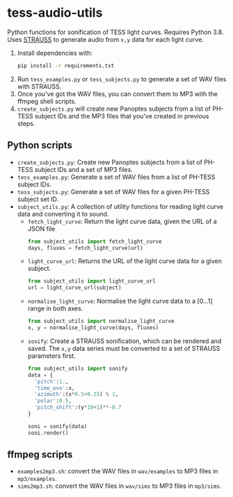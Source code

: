 # tess-audio-utils
Python functions for sonification of TESS light curves. Requires Python 3.8. Uses [STRAUSS](https://github.com/james-trayford/strauss) to generate audio from `x,y` data for each light curve.

1. Install dependencies with:
    ```sh
    pip install -r requirements.txt
    ```
1. Run `tess_examples.py` or `tess_subjects.py` to generate a set of WAV files with STRAUSS.
1. Once you've got the WAV files, you can convert them to MP3 with the ffmpeg shell scripts.
1. `create_subjects.py` will create new Panoptes subjects from a list of PH-TESS subject IDs and the MP3 files that you've created in previous steps.

## Python scripts

- `create_subjects.py`: Create new Panoptes subjects from a list of PH-TESS subject IDs and a set of MP3 files.
- `tess_examples.py`: Generate a set of WAV files from a list of PH-TESS subject IDs.
- `tess_subjects.py`: Generate a set of WAV files for a given PH-TESS subject set ID.
- `subject_utils.py`: A collection of utility functions for reading light curve data and converting it to sound.
  - `fetch_light_curve`: Return the light curve data, given the URL of a JSON file
    ```python
    from subject_utils import fetch_light_curve
    days, fluxes = fetch_light_curve(url)
    ```
  - `light_curve_url`: Returns the URL of the light curve data for a given subject.
    ```python
    from subject_utils import light_curve_url
    url = light_curve_url(subject)
    ```
  - `normalise_light_curve`: Normalise the light curve data to a [0…1] range in both axes.
    ```python
    from subject_utils import normalise_light_curve
    x, y = normalise_light_curve(days, fluxes)
    ```
  - `sonify`: Create a STRAUSS sonification, which can be rendered and saved. The `x,y` data series must be converted to a set of STRAUSS parameters first.
    ```python
    from subject_utils import sonify
    data = {
      'pitch':1.,
      'time_evo':x,
      'azimuth':(x*0.5+0.25) % 1,
      'polar':0.5,
      'pitch_shift':(y*10+1)**-0.7
    }

    soni = sonify(data)
    soni.render()
    ```

## ffmpeg scripts
- `examples2mp3.sh`: convert the WAV files in `wav/examples` to MP3 files in `mp3/examples`.
- `sims2mp3.sh`: convert the WAV files in `wav/sims` to MP3 files in `mp3/sims`.
